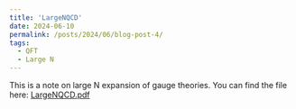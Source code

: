 ```yaml
---
title: 'LargeNQCD'
date: 2024-06-10
permalink: /posts/2024/06/blog-post-4/
tags:
  - QFT
  - Large N
---
```


This is a note on large N expansion of gauge theories. 
You can find the file here: [LargeNQCD.pdf](assets/LargeNQCD.pdf)
